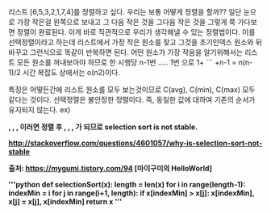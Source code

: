 리스트 [6,5,3,2,1,7,4]를 정렬하고 싶다. 우리는 보통 어떻게 정렬을 할까??
일단 눈으로 가장 작은걸 왼쪽으로 보내고 그 다음 작은 것을 그다음 작은 것을 그렇게 쭉 가다보면 정렬이 완료된다.
이게 바로 직관적으로 우리가 생각해낼 수 있는 정렬법이다.
이를 선택정렬이라고 하는데 리스트에서 가장 작은 원소를 찾고 그것을 초기인덱스 원소와 뒤바꾸고 그런식으로 똑같이 반복하면 된다.
어떤 원소가 가장 작음을 알기위해서는 리스트 모든 원소를 꺼내보아야 하므로 한 시행당 n-1번 ..... 1번 으로 1+ ``` +n-1 = n(n-1)/2 
시간 복잡도 상에서는 o(n2)이다. 

특징은 어떻든간에 리스트 원소를 모두 보는것이므로 C(avg), C(min), C(max) 모두 같다는 것이다.
선택정렬은 불안정한 정렬이다. 즉, 동일한 값에 대하여 기존의 순서가 유지되지 않는다.
ex)

<b>, <B>, <A>, <c>
이러면 정렬 후
<A>, <B>, <b>, <c> 가 되므로 selection sort is not stable.

http://stackoverflow.com/questions/4601057/why-is-selection-sort-not-stable

출처: https://mygumi.tistory.com/94 [마이구미의 HelloWorld]




'''python
def selectionSort(x):
  length = len(x)
  for i in range(length-1):
    indexMin = i
    for j in range(i+1, length):
      if x[indexMin] > x[j]:
        x[indexMin], x[j] = x[j], x[indexMin]
  return x
'''
